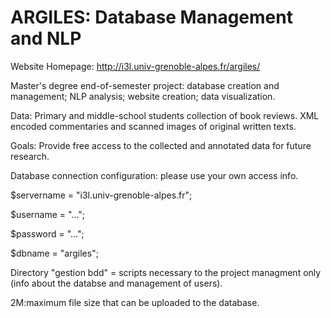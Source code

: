# ARGILES: Database Management and NLP

Website Homepage: http://i3l.univ-grenoble-alpes.fr/argiles/

Master's degree end-of-semester project: database creation and management; NLP analysis; website creation; data visualization.

Data: Primary and middle-school students collection of book reviews. XML encoded commentaries and scanned images of original written texts.

Goals: Provide free access to the collected and annotated data for future research.

Database connection configuration: please use your own access info.

$servername = "i3l.univ-grenoble-alpes.fr";

$username = "...";

$password = "...";

$dbname = "argiles";

Directory "gestion bdd" = scripts necessary to the project managment only (info about the databse and management of users).

2M:maximum file size that can be uploaded to the database.

